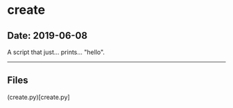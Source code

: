 # create

## Date: 2019-06-08

A script that just... prints... "hello".

-----

## Files

(create.py)[create.py]
